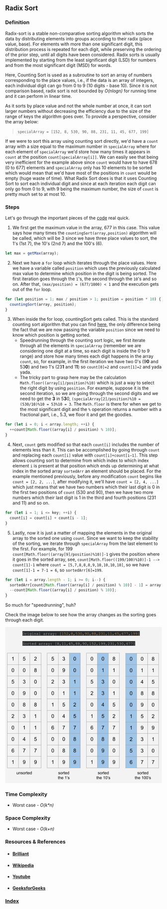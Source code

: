 ## Radix Sort

### Definition

Radix-sort is a stable non-comparative sorting algorithm which sorts the data by distributing elements into groups according to their radix (place value, base). For elements with more than one significant digit, this distribution process is repeated for each digit, while preserving the ordering of the prior step, until all digits have been considered. Radix sorts is usually implemented by starting from the least significant digit (LSD) for numbers and from the most significant digit (MSD) for words.

Here, Counting Sort is used as a subroutine to sort an array of numbers corresponding to the place values, i.e., if the data is an array of integers, each individual digit can go from 0 to 9 (10 digits - base 10). Since it is not comparison based, radix sort is not bounded by _O(nlog⁡n)_ for running time and it can perform in linear time.

As it sorts by place value and not the whole number at once, it can sort larger numbers without decreasing the efficiency due to the size of the range of keys the algorithm goes over. To provide a perspective, consider the array below:

> `specialArray = [152, 8, 530, 90, 88, 231, 11, 45, 677, 199]`

If we were to sort this array using counting sort directly, we'd have a `count` array with a size equal to the maximum number in `specialArray` where for each element of `specialArray` we'd store how many times it appears in `count` at the position `count[specialArray[i]]`. We can easily see that being very inefficient for the example above since `count` would have to have 678 (0 to 677) elements and `specialArray` only has 10 elements to be sorted which would mean that we'd have most of the positions in `count` would be empty (huge waste of time). What Radix Sort does is that it uses Counting Sort to sort each individual digit and since at each iteration each digit can only go from 0 to 9, with 9 being the maximum number, the size of `count` is pretty much set to at most 10.

### Steps

Let's go through the important pieces of the [code](radixSort.js) real quick.

1. We first get the maximum value in the array, 677 in this case. This value says how many times the `countingSort(array,position)` algorithm will be called, which will be 3 since we have three place values to sort, the 1's (1st 7), the 10's (2nd 7) and the 100's (6).

```javascript
let max = getMax(array);
```

2. Next we have a `for` loop which iterates through the place values. Here we have a variable called `position` which uses the previously calculated max value to determine which position in the digit is being sorted. The first iteration goes through the `1`'s, the second through the `10`'s and so on. After that, `(max/position) = (677/1000) < 1` and the execution gets out of the `for` loop.

```javascript
for (let position = 1; max / position > 1; position = position * 10) {
  countingSort(array, position);
}
```

3. When inside the for loop, countingSort gets called. This is the standard counting sort algorithm that you can find [here](../Counting%20Sort/countingSort.js), the only difference being the fact that we are now passing the variable `position` since we need to know which position is getting sorted.
   - Speedrunning through the counting sort logic, we first iterate through all the elements in `specialArray` (remember we are considering one digit at a time, so each digit is inside the 0 to 9 range) and store how many times each digit happens in the array `count`, so, for example, in the first iteration we have two 0's (9**0** and 53**0**) and two 1's (23**1** and 1**1**) so `count[0]=2` and `count[1]=2` and yada yada.
   - The tricky part to grasp here may be the calculation `Math.floor((array[i]/position)%10)` which is just a way to select the right digit by using `position`. For example, suppose it is the second iteration, so we are going through the second digits and we need to get the **3** in 5**3**0, `(specialArray[2]/position)%10 = (530/10)%10 = 53%10 = 3`. The `Math.floor` is there for when we get to the most significant digit and the `%` operation returns a number with a fractional part, i.e., 5.3, we floor it and get the goodies.

```javascript
for (let i = 0; i < array.length; ++i) {
  ++count[Math.floor((array[i] / position) % 10)];
}
```

4. Next, `count` gets modified so that each `count[i]` includes the number of elements less than it. This can be accomplished by going through `count` and replacing each `count[i]` value with `count[i]+count[i−1]`. This step allows counting sort to determine from which index to which index element `i` is present at that position which ends up determining at what index in the sorted array `sortedArr` an element should be placed. For the example mentioned previously, before any modification `count` begins like `count = [2, 2, ...]`, after modifying it, we'll have `count = [2, 4, ...]` which just means that we have two numbers which their last digit is 0 in the first two positions of `count` (530 and 90), then we have two more numbers which their last digit is 1 in the third and fourth positions (231 and 11) and so on.

```javascript
for (let i = 1; i <= key; ++i) {
  count[i] = count[i] + count[i - 1];
}
```

5. Lastly, now it is just a matter of mapping the elements in the original array to the sorted one using `count`. Since we want to keep the stability of the sorting, we iterate through `specialArray` from the last element to the first. For example, for 199 `count[Math.floor((array[9]/position)%10)]-1` gives the position where it goes in the sorted array, see, `count[Math.floor((199/100)%10)]-1 --> count[1]-1` where `count = [5,7,8,8,8,9,10,10,10,10]`, so we have `count[1]-1 = 7-1 = 6`, so `sortedArr[6]=199`.

```javascript
for (let i = array.length - 1; i >= 0; i--) {
  sortedArr[count[Math.floor((array[i] / position) % 10)] - 1] = array[i];
  --count[Math.floor((array[i] / position) % 10)];
}
```

So much for "speedrunning", huh?

Check the image below to see how the array changes as the sorting goes through each digit.

![radix-sort](../../../resources/img/radix-sort-01.png)

### Time Complexity

- Worst case - _O(k\*n)_

### Space Complexity

- Worst case - _O(k+n)_

### Resources & References

- #### [Brilliant](https://brilliant.org/wiki/radix-sort/)
- #### [Wikipedia](https://en.wikipedia.org/wiki/Radix_sort)
- #### [Youtube](https://www.youtube.com/watch?v=Il45xNUHGp0&list=PLdo5W4Nhv31bbKJzrsKfMpo_grxuLl8LU&index=107)
- #### [GeeksforGeeks](https://www.geeksforgeeks.org/radix-sort/)

### [Index](../../../README.md)

